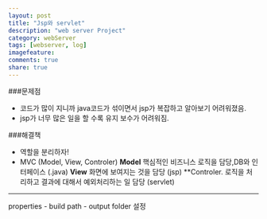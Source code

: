 ```yaml
---
layout: post
title: "Jsp와 servlet"
description: "web server Project"
category: webServer
tags: [webserver, log]
imagefeature: 
comments: true
share: true
---
```

###문제점
- 코드가 많이 지니까 java코드가 섞이면서 jsp가 복잡하고 알아보기 어려워졌음. 
- jsp가 너무 많은 일을 할 수록 유지 보수가 어려워짐.

###해결책
- 역할을 분리하자!
- MVC (Model, View, Controler) 
**Model**
핵심적인 비즈니스 로직을 담당,DB와 인터페이스 (.java)
**View**
화면에 보여지는 것을 담당 (jsp)
**Controler.
로직을 처리하고 결과에 대해서 예외처리하는 일 담당 (servlet)

***
properties - build path - output folder 설정